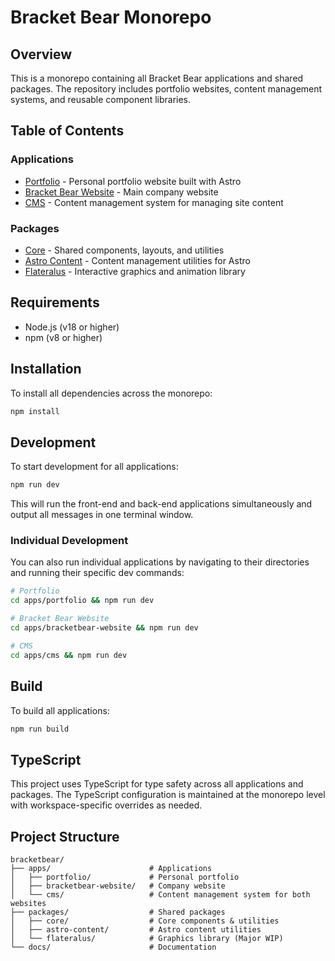 # Bracket Bear Monorepo

## Overview
This is a monorepo containing all Bracket Bear applications and shared packages. The repository includes portfolio websites, content management systems, and reusable component libraries.

## Table of Contents

### Applications
- [Portfolio](/apps/portfolio/README.md) - Personal portfolio website built with Astro
- [Bracket Bear Website](/apps/bracketbear-website/README.md) - Main company website
- [CMS](/apps/cms/README.md) - Content management system for managing site content

### Packages
- [Core](/packages/core/README.md) - Shared components, layouts, and utilities
- [Astro Content](/packages/astro-content/README.md) - Content management utilities for Astro
- [Flateralus](/packages/flateralus/README.md) - Interactive graphics and animation library

## Requirements
- Node.js (v18 or higher)
- npm (v8 or higher)

## Installation
To install all dependencies across the monorepo:
```bash
npm install
```

## Development
To start development for all applications:
```bash
npm run dev
```

This will run the front-end and back-end applications simultaneously and output all messages in one terminal window. 

### Individual Development
You can also run individual applications by navigating to their directories and running their specific dev commands:

```bash
# Portfolio
cd apps/portfolio && npm run dev

# Bracket Bear Website
cd apps/bracketbear-website && npm run dev

# CMS
cd apps/cms && npm run dev
```

## Build
To build all applications:
```bash
npm run build
```

## TypeScript
This project uses TypeScript for type safety across all applications and packages. The TypeScript configuration is maintained at the monorepo level with workspace-specific overrides as needed.

## Project Structure
```
bracketbear/
├── apps/                      # Applications
│   ├── portfolio/             # Personal portfolio
│   ├── bracketbear-website/   # Company website
│   └── cms/                   # Content management system for both websites
├── packages/                  # Shared packages
│   ├── core/                  # Core components & utilities
│   ├── astro-content/         # Astro content utilities
│   └── flateralus/            # Graphics library (Major WIP)
└── docs/                      # Documentation
```